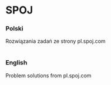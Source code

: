 # SPOJ

### Polski
Rozwiązania zadań ze strony pl.spoj.com
<br><br>

### English
Problem solutions from pl.spoj.com
